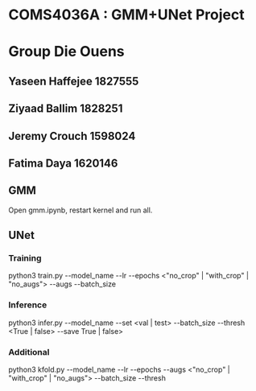 # COMS4036A : GMM+UNet Project
# Group Die Ouens
## Yaseen Haffejee 1827555
## Ziyaad Ballim 1828251
## Jeremy Crouch 1598024
## Fatima Daya 1620146

## GMM
Open gmm.ipynb, restart kernel and run all.

## UNet
### Training
python3 train.py --model_name <some string> --lr <some float> --epochs <"no_crop" | "with_crop" | "no_augs"> --augs <some int> --batch_size <some int>
### Inference
python3 infer.py --model_name <some pre-existing model name> --set <val | test> --batch_size <some int> --thresh <True | false> --save True | false>
### Additional
python3 kfold.py --model_name <some pre-existing model name> --lr <some float> --epochs <some int> --augs <"no_crop" | "with_crop" | "no_augs"> --batch_size <some int> --thresh <some float>
